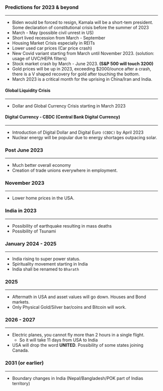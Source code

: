 ### Predictions for 2023 & beyond ###
---
* Biden would be forced to resign, Kamala will be a short-tem president. Some declaration of constitutional crisis before the summer of 2023
* March - May (possible civil unrest in US)
* Short lived recession from March - September
* Housing Market Crisis especially in REITs
* Lower used car prices (Car price crash)
* New Covid variant starting from March until November 2023. (solution: usage of UVC/HEPA filters)
* Stock market crash by March - June 2023. **(S&P 500 will touch 3200)**
* Gold prices will be up in 2023, exceeding $2000/ounce after a crash, there is a V shaped recovery for gold after touching the bottom. 
* March 2023 is a critical month for the uprising in China/Iran and India.

#### Global Liquidity Crisis ####
---
* Dollar and Global Currency Crisis starting in March 2023

#### Digital Currency - CBDC (Central Bank Digital Currency) ####
---

* Introduction of Digital Dollar and Digital Euro `(CBDC)` by April 2023
* Nuclear energy will be popular due to energy shortages outpacing solar.

### Post June 2023 ###
---

* Much better overall economy
* Creation of trade unions everywhere in employment.

### November 2023 ###
---

* Lower home prices in the USA.

### India in 2023 ###
---

* Possibility of earthquake resulting in mass deaths
* Possibility of Tsunami


### January 2024 - 2025 ###
---

* India rising to super power status.
* Spirituality movement starting in India
* India shall be renamed to `Bharath`


### 2025 ###
---

* Aftermath in USA and asset values will go down. Houses and Bond markets.
* Only Physical Gold/Silver bar/coins and Bitcoin will work.

### 2026 - 2027 ###
---
* Electric planes, you cannot fly more than 2 hours in a single flight.
   - So it will take 11 days from USA to India
* USA will drop the word **UNITED**. Possibility of some states joining Canada.

### 2031 (or earlier) ###
---
* Boundary changes in India (Nepal/Bangladesh/POK part of Indias territory)



